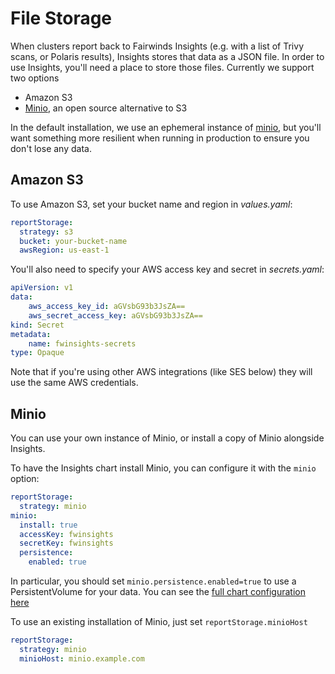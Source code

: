 # File Storage
When clusters report back to Fairwinds Insights (e.g. with a list of Trivy scans, or Polaris results),
Insights stores that data as a JSON file. In order to use Insights, you'll need a place to store those
files. Currently we support two options

* Amazon S3
* [Minio](https://min.io/), an open source alternative to S3

In the default installation, we use an ephemeral instance of [minio](https://min.io/),
but you'll want something more resilient when running in production to ensure you don't lose
any data.

## Amazon S3
To use Amazon S3, set your bucket name and region in _values.yaml_:

```yaml
reportStorage:
  strategy: s3
  bucket: your-bucket-name
  awsRegion: us-east-1
```

You'll also need to specify your AWS access key and secret in _secrets.yaml_:
```yaml
apiVersion: v1
data:
    aws_access_key_id: aGVsbG93b3JsZA==
    aws_secret_access_key: aGVsbG93b3JsZA==
kind: Secret
metadata:
    name: fwinsights-secrets
type: Opaque
```

Note that if you're using other AWS integrations (like SES below) they will use the same AWS credentials.

## Minio
You can use your own instance of Minio, or install a copy of Minio alongside Insights.

To have the Insights chart install Minio, you can configure it with the `minio` option:

```yaml
reportStorage:
  strategy: minio
minio:
  install: true
  accessKey: fwinsights
  secretKey: fwinsights
  persistence:
    enabled: true
```

In particular, you should set `minio.persistence.enabled=true` to use a PersistentVolume for your
data. You can see the [full chart configuration here](https://github.com/helm/charts/tree/master/stable/minio)

To use an existing installation of Minio, just set `reportStorage.minioHost`
```yaml
reportStorage:
  strategy: minio
  minioHost: minio.example.com
```

